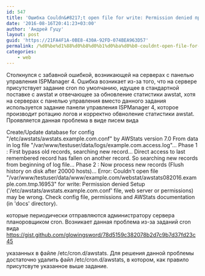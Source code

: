 ```yaml
---
id: 547
title: 'Ошибка Couldn&#8217;t open file for write: Permission denied при обновлении статистики awstat на серверах с ISPManager4'
date: '2016-08-16T20:41:23+03:00'
author: 'Андрей Гуцу'
layout: post
guid: 'https://21FA4F1A-0BE8-430A-92FD-074BEA963D57'
permalink: /%d0%be%d1%88%d0%b8%d0%b1%d0%ba%d0%b0-couldnt-open-file-for-write-permission-denied-%d0%bf%d1%80%d0%b8-%d0%be%d0%b1%d0%bd%d0%be%d0%b2%d0%bb%d0%b5%d0%bd%d0%b8%d0%b8-%d1%81%d1%82%d0%b0%d1%82%d0%b8/
categories:
    - web
---
```


Столкнулся с забавной ошибкой, возникающей на серверах с панелью управления ISPManager 4. Ошибка возникает из-за того, что на сервере присутствует задание cron по умолчанию, идущее в стандартной поставке с awstat и отвечающее за обновление статистики awstat, хотя на серверах с панелью управления вместо данного задания используется задание панели управления ISPManager 4, которое производит ротацию логов и корректно обвноление статистики awstat. Проявляется данная проблема в виде писем вида

Create/Update database for config "/etc/awstats/awstats.example.com.conf" by AWStats version 7.0
From data in log file "/var/www/testuser/data/logs/example.com.access.log"...
Phase 1 : First bypass old records, searching new record...
Direct access to last remembered record has fallen on another record.
So searching new records from beginning of log file...
Phase 2 : Now process new records (Flush history on disk after 20000 hosts)...
Error: Couldn't open file "/var/www/testuser/data/www/example.com/webstat/awstats082016.example.com.tmp.16953" for write: Permission denied
Setup ('/etc/awstats/awstats.example.com.conf' file, web server or permissions) may be wrong.
Check config file, permissions and AWStats documentation (in 'docs' directory).


которые периодически отправляются администратору сервера планоровщиком cron. Возникает данная проблема из-за заданий cron вида
https://gist.github.com/glowingsword/78d5159c382078b2d7c9b7d37fd23c45

указанных в файле /etc/cron.d/awstats. Для решения данной проблемы достаточно удалить файл /etc/cron.d/awstats, в котором, как правило присутсвуте указанное выше заданиe.